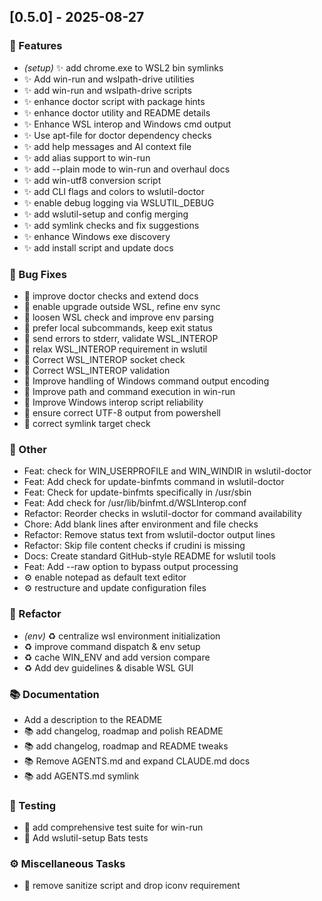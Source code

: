 ## [0.5.0] - 2025-08-27

### 🚀 Features

- *(setup)* ✨ add chrome.exe to WSL2 bin symlinks
- ✨ Add win-run and wslpath-drive utilities
- ✨ add win-run and wslpath-drive scripts
- ✨ enhance doctor script with package hints
- ✨ enhance doctor utility and README details
- ✨ Enhance WSL interop and Windows cmd output
- ✨ Use apt-file for doctor dependency checks
- ✨ add help messages and AI context file
- ✨ add alias support to win-run
- ✨ add --plain mode to win-run and overhaul docs
- ✨ add win-utf8 conversion script
- ✨ add CLI flags and colors to wslutil-doctor
- ✨ enable debug logging via WSLUTIL_DEBUG
- ✨ add wslutil-setup and config merging
- ✨ add symlink checks and fix suggestions
- ✨ enhance Windows exe discovery
- ✨ add install script and update docs

### 🐛 Bug Fixes

- 🐛 improve doctor checks and extend docs
- 🐛 enable upgrade outside WSL, refine env sync
- 🐛 loosen WSL check and improve env parsing
- 🐛 prefer local subcommands, keep exit status
- 🐛 send errors to stderr, validate WSL_INTEROP
- 🐛 relax WSL_INTEROP requirement in wslutil
- 🐛 Correct WSL_INTEROP socket check
- 🐛 Correct WSL_INTEROP validation
- 🐛 Improve handling of Windows command output encoding
- 🐛 Improve path and command execution in win-run
- 🐛 Improve Windows interop script reliability
- 🐛 ensure correct UTF-8 output from powershell
- 🐛 correct symlink target check

### 💼 Other

- Feat: check for WIN_USERPROFILE and WIN_WINDIR in wslutil-doctor
- Feat: Add check for update-binfmts command in wslutil-doctor
- Feat: Check for update-binfmts specifically in /usr/sbin
- Feat: Add check for /usr/lib/binfmt.d/WSLInterop.conf
- Refactor: Reorder checks in wslutil-doctor for command availability
- Chore: Add blank lines after environment and file checks
- Refactor: Remove status text from wslutil-doctor output lines
- Refactor: Skip file content checks if crudini is missing
- Docs: Create standard GitHub-style README for wslutil tools
- Feat: Add --raw option to bypass output processing
- ⚙️ enable notepad as default text editor
- ⚙️ restructure and update configuration files

### 🚜 Refactor

- *(env)* ♻️ centralize wsl environment initialization
- ♻️ improve command dispatch & env setup
- ♻️ cache WIN_ENV and add version compare
- ♻️ Add dev guidelines & disable WSL GUI

### 📚 Documentation

- Add a description to the README
- 📚 add changelog, roadmap and polish README
- 📚 add changelog, roadmap and README tweaks
- 📚 Remove AGENTS.md and expand CLAUDE.md docs
- 📚 add AGENTS.md symlink

### 🧪 Testing

- 🚨 add comprehensive test suite for win-run
- 🚨 Add wslutil-setup Bats tests

### ⚙️ Miscellaneous Tasks

- 🔧 remove sanitize script and drop iconv requirement
